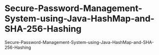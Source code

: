 # Secure-Password-Management-System-using-Java-HashMap-and-SHA-256-Hashing
Secure-Password-Management-System-using-Java-HashMap-and-SHA-256-Hashing
